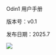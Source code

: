 Odin1 用户手册

版本号：v0.1

发布日期：2025.7

![](https://vvcazjv268.feishu.cn/space/api/box/stream/download/asynccode/?code=MmFhZjU3MjQ5MmMzZDJmZDVjYjVjMTM3MGNkMjAwY2RfeGlxakpOenRDWnQ2TlRYVlJpS0lUTXBsSGlGQTNuRlFfVG9rZW46V29FSGJCaGFrb2cyTTV4TkcyQWMyeUgwbkdnXzE3NTI0NTkyNjQ6MTc1MjQ2Mjg2NF9WNA)

